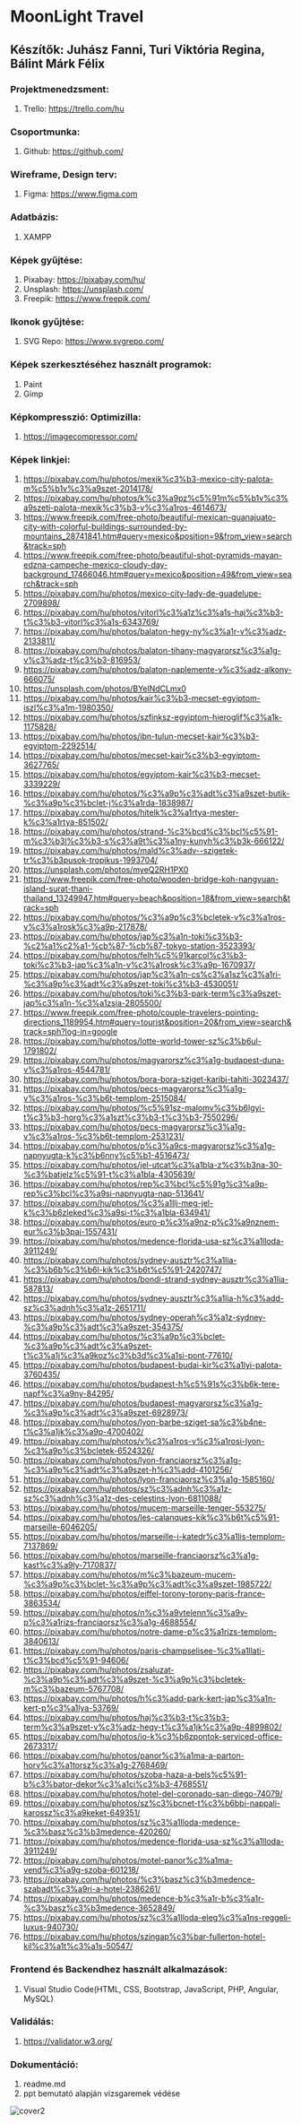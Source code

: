 # MoonLight Travel


## Készítők: Juhász Fanni, Turi Viktória Regina, Bálint Márk Félix


### Projektmenedzsment: 
1. Trello: https://trello.com/hu


### Csoportmunka:
1. Github: https://github.com/


### Wireframe, Design terv: 
1. Figma: https://www.figma.com


### Adatbázis: 
1. XAMPP


### Képek gyűjtése:
1. Pixabay: https://pixabay.com/hu/
2. Unsplash: https://unsplash.com/
3. Freepik: https://www.freepik.com/


### Ikonok gyűjtése:
1. SVG Repo: https://www.svgrepo.com/


### Képek szerkesztéséhez használt programok: 
1. Paint
2. Gimp


### Képkompresszió: Optimizilla:
1. https://imagecompressor.com/


### Képek linkjei:
1. https://pixabay.com/hu/photos/mexik%c3%b3-mexico-city-palota-m%c5%b1v%c3%a9szet-2014178/
2. https://pixabay.com/hu/photos/k%c3%a9pz%c5%91m%c5%b1v%c3%a9szeti-palota-mexik%c3%b3-v%c3%a1ros-4614673/
3. https://www.freepik.com/free-photo/beautiful-mexican-guanajuato-city-with-colorful-buildings-surrounded-by-mountains_28741841.htm#query=mexico&position=9&from_view=search&track=sph
4. https://www.freepik.com/free-photo/beautiful-shot-pyramids-mayan-edzna-campeche-mexico-cloudy-day-background_17466046.htm#query=mexico&position=49&from_view=search&track=sph
5. https://pixabay.com/hu/photos/mexico-city-lady-de-guadelupe-2709898/
6. https://pixabay.com/hu/photos/vitorl%c3%a1z%c3%a1s-haj%c3%b3-t%c3%b3-vitorl%c3%a1s-6343769/
7. https://pixabay.com/hu/photos/balaton-hegy-ny%c3%a1r-v%c3%adz-2133811/
8. https://pixabay.com/hu/photos/balaton-tihany-magyarorsz%c3%a1g-v%c3%adz-t%c3%b3-816953/
9. https://pixabay.com/hu/photos/balaton-naplemente-v%c3%adz-alkony-666075/
10. https://unsplash.com/photos/BYelNdCLmx0
11. https://pixabay.com/hu/photos/kair%c3%b3-mecset-egyiptom-iszl%c3%a1m-1980350/
12. https://pixabay.com/hu/photos/szfinksz-egyiptom-hieroglif%c3%a1k-1175828/
13. https://pixabay.com/hu/photos/ibn-tulun-mecset-kair%c3%b3-egyiptom-2292514/
14. https://pixabay.com/hu/photos/mecset-kair%c3%b3-egyiptom-3627765/
15. https://pixabay.com/hu/photos/egyiptom-kair%c3%b3-mecset-3339229/
16. https://pixabay.com/hu/photos/%c3%a9p%c3%adt%c3%a9szet-butik-%c3%a9p%c3%bclet-j%c3%a1rda-1838987/
17. https://pixabay.com/hu/photos/hitelk%c3%a1rtya-mester-k%c3%a1rtya-851502/
18. https://pixabay.com/hu/photos/strand-%c3%bcd%c3%bcl%c5%91-m%c3%b3l%c3%b3-s%c3%a9t%c3%a1ny-kunyh%c3%b3k-666122/
19. https://pixabay.com/hu/photos/mald%c3%adv--szigetek-tr%c3%b3pusok-tropikus-1993704/
20. https://unsplash.com/photos/myeQ2RH1PX0
21. https://www.freepik.com/free-photo/wooden-bridge-koh-nangyuan-island-surat-thani-thailand_13249947.htm#query=beach&position=18&from_view=search&track=sph
22. https://pixabay.com/hu/photos/%c3%a9p%c3%bcletek-v%c3%a1ros-v%c3%a1rosk%c3%a9p-217878/
23. https://pixabay.com/hu/photos/jap%c3%a1n-toki%c3%b3-%c2%a1%c2%a1-%cb%87-%cb%87-tokyo-station-3523393/
24. https://pixabay.com/hu/photos/felh%c5%91karcol%c3%b3-toki%c3%b3-jap%c3%a1n-v%c3%a1rosk%c3%a9p-1670937/
25. https://pixabay.com/hu/photos/jap%c3%a1n-cs%c3%a1sz%c3%a1ri-%c3%a9p%c3%adt%c3%a9szet-toki%c3%b3-4530051/
26. https://pixabay.com/hu/photos/toki%c3%b3-park-term%c3%a9szet-jap%c3%a1n-%c3%a1zsia-2805500/
27. https://www.freepik.com/free-photo/couple-travelers-pointing-directions_1189954.htm#query=tourist&position=20&from_view=search&track=sph?log-in=google
28. https://pixabay.com/hu/photos/lotte-world-tower-sz%c3%b6ul-1791802/
29. https://pixabay.com/hu/photos/magyarorsz%c3%a1g-budapest-duna-v%c3%a1ros-4544781/
30. https://pixabay.com/hu/photos/bora-bora-sziget-karibi-tahiti-3023437/
31. https://pixabay.com/hu/photos/pecs-magyarorsz%c3%a1g-v%c3%a1ros-%c3%b6t-templom-2515084/
32. https://pixabay.com/hu/photos/%c5%91sz-malomv%c3%b6lgyi-t%c3%b3-horg%c3%a1szt%c3%b3-t%c3%b3-7550296/
33. https://pixabay.com/hu/photos/pecs-magyarorsz%c3%a1g-v%c3%a1ros-%c3%b6t-templom-2531231/
34. https://pixabay.com/hu/photos/p%c3%a9cs-magyarorsz%c3%a1g-napnyugta-k%c3%b6nny%c5%b1-4516473/
35. https://pixabay.com/hu/photos/jel-utcat%c3%a1bla-z%c3%b3na-30-%c3%batjelz%c5%91-t%c3%a1bla-4305639/
36. https://pixabay.com/hu/photos/rep%c3%bcl%c5%91g%c3%a9p-rep%c3%bcl%c3%a9si-napnyugta-nap-513641/
37. https://pixabay.com/hu/photos/%c3%a1llj-meg-jel-k%c3%b6zleked%c3%a9si-t%c3%a1bla-634941/
38. https://pixabay.com/hu/photos/euro-p%c3%a9nz-p%c3%a9nznem-eur%c3%b3pai-1557431/
39. https://pixabay.com/hu/photos/medence-florida-usa-sz%c3%a1lloda-3911249/
40. https://pixabay.com/hu/photos/sydney-ausztr%c3%a1lia-%c3%b6b%c3%b6l-kik%c3%b6t%c5%91-2420747/
41. https://pixabay.com/hu/photos/bondi-strand-sydney-ausztr%c3%a1lia-587813/
42. https://pixabay.com/hu/photos/sydney-ausztr%c3%a1lia-h%c3%add-sz%c3%adnh%c3%a1z-2651711/
43. https://pixabay.com/hu/photos/sydney-operah%c3%a1z-sydney-%c3%a9p%c3%adt%c3%a9szet-354375/
44. https://pixabay.com/hu/photos/%c3%a9p%c3%bclet-%c3%a9p%c3%adt%c3%a9szet-t%c3%a1j%c3%a9koz%c3%b3d%c3%a1si-pont-77610/
45. https://pixabay.com/hu/photos/budapest-budai-kir%c3%a1lyi-palota-3760435/
46. https://pixabay.com/hu/photos/budapest-h%c5%91s%c3%b6k-tere-napf%c3%a9ny-84295/
47. https://pixabay.com/hu/photos/budapest-magyarorsz%c3%a1g-%c3%a9p%c3%adt%c3%a9szet-6928973/
48. https://pixabay.com/hu/photos/lyon-barbe-sziget-sa%c3%b4ne-t%c3%a1jk%c3%a9p-4700402/
49. https://pixabay.com/hu/photos/v%c3%a1ros-v%c3%a1rosi-lyon-%c3%a9p%c3%bcletek-6524326/
50. https://pixabay.com/hu/photos/lyon-franciaorsz%c3%a1g-%c3%a9p%c3%adt%c3%a9szet-h%c3%add-4101256/
51. https://pixabay.com/hu/photos/lyon-franciaorsz%c3%a1g-1585160/
52. https://pixabay.com/hu/photos/sz%c3%adnh%c3%a1z-sz%c3%adnh%c3%a1z-des-celestins-lyon-6811088/
53. https://pixabay.com/hu/photos/mucem-marseille-tenger-553275/
54. https://pixabay.com/hu/photos/les-calanques-kik%c3%b6t%c5%91-marseille-6046205/
55. https://pixabay.com/hu/photos/marseille-i-katedr%c3%a1lis-templom-7137869/
56. https://pixabay.com/hu/photos/marseille-franciaorsz%c3%a1g-kast%c3%a9ly-7170837/
57. https://pixabay.com/hu/photos/m%c3%bazeum-mucem-%c3%a9p%c3%bclet-%c3%a9p%c3%adt%c3%a9szet-1985722/
58. https://pixabay.com/hu/photos/eiffel-torony-torony-paris-france-3863534/
59. https://pixabay.com/hu/photos/n%c3%a9vtelenn%c3%a9v-p%c3%a1rizs-franciaorsz%c3%a1g-4688554/
60. https://pixabay.com/hu/photos/notre-dame-p%c3%a1rizs-templom-3840613/
61. https://pixabay.com/hu/photos/paris-champselisee-%c3%a1llati-t%c3%bcd%c5%91-94606/
62. https://pixabay.com/hu/photos/zsaluzat-%c3%a9p%c3%adt%c3%a9szet-%c3%a9p%c3%bcletek-m%c3%bazeum-5767708/
63. https://pixabay.com/hu/photos/h%c3%add-park-kert-jap%c3%a1n-kert-p%c3%a1lya-53769/
64. https://pixabay.com/hu/photos/haj%c3%b3-t%c3%b3-term%c3%a9szet-v%c3%adz-hegy-t%c3%a1jk%c3%a9p-4899802/
65. https://pixabay.com/hu/photos/io-k%c3%b6zpontok-serviced-office-2673317/
66. https://pixabay.com/hu/photos/panor%c3%a1ma-a-parton-horv%c3%a1torsz%c3%a1g-2768469/
67. https://pixabay.com/hu/photos/szoba-haza-a-bels%c5%91-b%c3%bator-dekor%c3%a1ci%c3%b3-4768551/
68. https://pixabay.com/hu/photos/hotel-del-coronado-san-diego-74079/
69. https://pixabay.com/hu/photos/sz%c3%bcnet-t%c3%b6bbi-nappali-karossz%c3%a9keket-649351/
70. https://pixabay.com/hu/photos/sz%c3%a1lloda-medence-%c3%basz%c3%b3medence-420260/
71. https://pixabay.com/hu/photos/medence-florida-usa-sz%c3%a1lloda-3911249/
72. https://pixabay.com/hu/photos/motel-panor%c3%a1ma-vend%c3%a9g-szoba-601218/
73. https://pixabay.com/hu/photos/%c3%basz%c3%b3medence-szabadt%c3%a9ri-a-hotel-2386261/
74. https://pixabay.com/hu/photos/medence-b%c3%a1r-b%c3%a1r-%c3%basz%c3%b3medence-3652849/
75. https://pixabay.com/hu/photos/sz%c3%a1lloda-eleg%c3%a1ns-reggeli-luxus-940730/
76. https://pixabay.com/hu/photos/szingap%c3%bar-fullerton-hotel-kil%c3%a1t%c3%a1s-50547/


### Frontend és Backendhez használt alkalmazások:
1. Visual Studio Code(HTML, CSS, Bootstrap, JavaScript, PHP, Angular, MySQL)


### Validálás:
1. https://validator.w3.org/


### Dokumentáció:
1. readme.md
2. ppt bemutató alapján vizsgaremek védése



![cover2](https://user-images.githubusercontent.com/114916236/215030086-86d80abc-9b2b-4925-8725-b1e2d7a58056.jpg)


